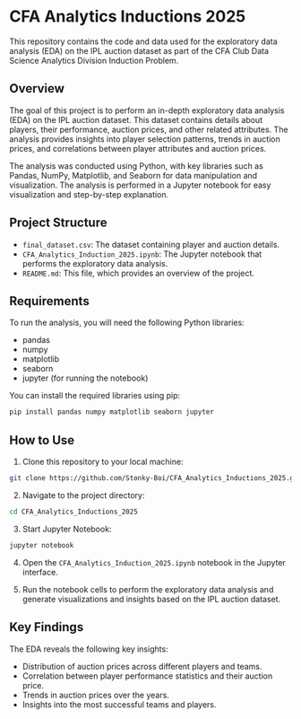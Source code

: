 # CFA Analytics Inductions 2025

This repository contains the code and data used for the exploratory data analysis (EDA) on the IPL auction dataset as part of the CFA Club Data Science Analytics Division Induction Problem.

## Overview

The goal of this project is to perform an in-depth exploratory data analysis (EDA) on the IPL auction dataset. This dataset contains details about players, their performance, auction prices, and other related attributes. The analysis provides insights into player selection patterns, trends in auction prices, and correlations between player attributes and auction prices.

The analysis was conducted using Python, with key libraries such as Pandas, NumPy, Matplotlib, and Seaborn for data manipulation and visualization. The analysis is performed in a Jupyter notebook for easy visualization and step-by-step explanation.

## Project Structure

- `final_dataset.csv`: The dataset containing player and auction details.
- `CFA_Analytics_Induction_2025.ipynb`: The Jupyter notebook that performs the exploratory data analysis.
- `README.md`: This file, which provides an overview of the project.

## Requirements

To run the analysis, you will need the following Python libraries:

- pandas
- numpy
- matplotlib
- seaborn
- jupyter (for running the notebook)

You can install the required libraries using pip:

```bash
pip install pandas numpy matplotlib seaborn jupyter
```

## How to Use

1. Clone this repository to your local machine:

```bash
git clone https://github.com/Stonky-Boi/CFA_Analytics_Inductions_2025.git
```

2. Navigate to the project directory:

```bash
cd CFA_Analytics_Inductions_2025
```

3. Start Jupyter Notebook:

```bash
jupyter notebook
```

4. Open the `CFA_Analytics_Induction_2025.ipynb` notebook in the Jupyter interface.

5. Run the notebook cells to perform the exploratory data analysis and generate visualizations and insights based on the IPL auction dataset.

## Key Findings

The EDA reveals the following key insights:

- Distribution of auction prices across different players and teams.
- Correlation between player performance statistics and their auction price.
- Trends in auction prices over the years.
- Insights into the most successful teams and players.
